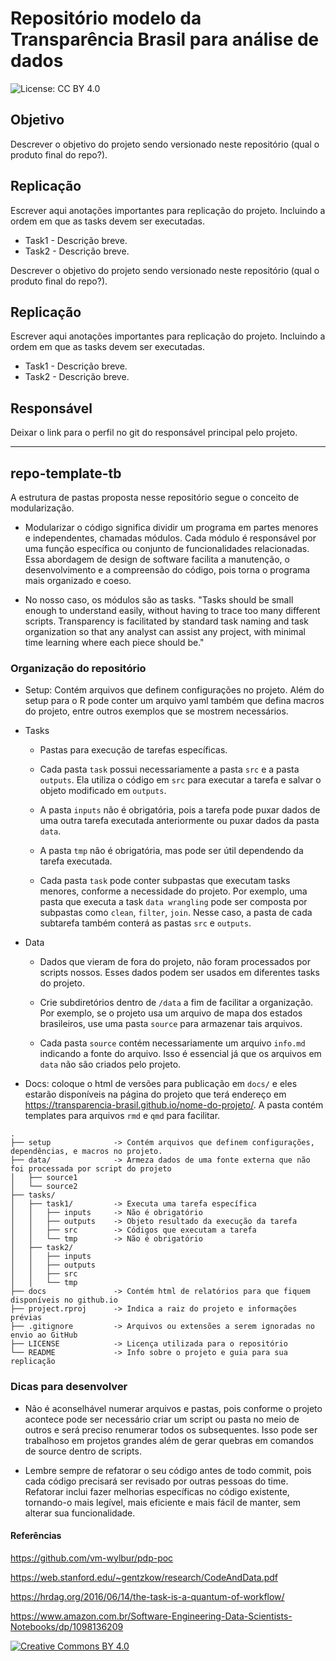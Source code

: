
# Repositório modelo da Transparência Brasil para análise de dados

![License: CC BY 4.0](https://img.shields.io/badge/License-CC%20BY%204.0-lightgrey.svg)

## Objetivo

Descrever o objetivo do projeto sendo versionado neste repositório (qual o produto final do repo?).

## Replicação

Escrever aqui anotações importantes para replicação do projeto. Incluindo a ordem em que as tasks devem ser executadas.

* Task1 - Descrição breve.
* Task2 - Descrição breve.

Descrever o objetivo do projeto sendo versionado neste repositório (qual o produto final do repo?).

## Replicação

Escrever aqui anotações importantes para replicação do projeto. Incluindo a ordem em que as tasks devem ser executadas.

* Task1 - Descrição breve.
* Task2 - Descrição breve.

## Responsável

Deixar o link para o perfil no git do responsável principal pelo projeto.

---

## repo-template-tb

A estrutura de pastas proposta nesse repositório segue o conceito de modularização.

* Modularizar o código significa dividir um programa em partes menores e independentes, chamadas módulos. Cada módulo é responsável por uma função específica ou conjunto de funcionalidades relacionadas. Essa abordagem de design de software facilita a manutenção, o desenvolvimento e a compreensão do código, pois torna o programa mais organizado e coeso.

* No nosso caso, os módulos são as tasks. "Tasks should be small enough to understand easily, without having to trace too many different scripts. Transparency is facilitated by standard task naming and task organization so that any analyst can assist any project, with minimal time learning where each piece should be."

### Organização do repositório

* Setup: Contém arquivos que definem configurações no projeto. Além do setup para o R pode conter um arquivo yaml também que defina macros do projeto, entre outros exemplos que se mostrem necessários.

* Tasks

  * Pastas para execução de tarefas específicas.

  * Cada pasta `task` possui necessariamente a pasta `src` e a pasta `outputs`. Ela utiliza o código em `src` para executar a tarefa e salvar o objeto modificado em `outputs`.

  * A pasta `inputs` não é obrigatória, pois a tarefa pode puxar dados de uma outra tarefa executada anteriormente ou puxar dados da pasta `data`.

  * A pasta `tmp` não é obrigatória, mas pode ser útil dependendo da tarefa executada.

  * Cada pasta `task` pode conter subpastas que executam tasks menores, conforme a necessidade do projeto. Por exemplo, uma pasta que executa a task `data wrangling` pode ser composta por subpastas como `clean`, `filter`, `join`. Nesse caso, a pasta de cada subtarefa também conterá as pastas `src` e `outputs`.

* Data

  * Dados que vieram de fora do projeto, não foram processados por scripts nossos. Esses dados podem ser usados em diferentes tasks do projeto.

  * Crie subdiretórios dentro de `/data` a fim de facilitar a organização. Por exemplo, se o projeto usa um arquivo de mapa dos estados brasileiros, use uma pasta `source` para armazenar tais arquivos.

  * Cada pasta `source` contém necessariamente um arquivo `info.md` indicando a fonte do arquivo. Isso é essencial já que os arquivos em `data` não são criados pelo projeto.

* Docs: coloque o html de versões para publicação em `docs/` e eles estarão disponíveis na página do projeto que terá endereço em <https://transparencia-brasil.github.io/nome-do-projeto/>. A pasta contém templates para arquivos `rmd` e `qmd` para facilitar.

```text#
.
├── setup              -> Contém arquivos que definem configurações, dependências, e macros no projeto.
├── data/              -> Armeza dados de uma fonte externa que não foi processada por script do projeto
│   ├── source1
│   └── source2
├── tasks/
│   ├── task1/         -> Executa uma tarefa específica
│   │   ├── inputs     -> Não é obrigatório
│   │   ├── outputs    -> Objeto resultado da execução da tarefa
│   │   ├── src        -> Códigos que executam a tarefa
│   │   └── tmp        -> Não é obrigatório
│   ├── task2/
│   │   ├── inputs
│   │   ├── outputs
│   │   ├── src
│   │   └── tmp
├── docs               -> Contém html de relatórios para que fiquem disponíveis no github.io
├── project.rproj      -> Indica a raiz do projeto e informações prévias
├── .gitignore         -> Arquivos ou extensões a serem ignoradas no envio ao GitHub
├── LICENSE            -> Licença utilizada para o repositório
└── README             -> Info sobre o projeto e guia para sua replicação
```

### Dicas para desenvolver

* Não é aconselhável numerar arquivos e pastas, pois conforme o projeto acontece pode ser necessário criar um script ou pasta no meio de outros e será preciso renumerar todos os subsequentes. Isso pode ser trabalhoso em projetos grandes além de gerar quebras em comandos de source dentro de scripts.

* Lembre sempre de refatorar o seu código antes de todo commit, pois cada código precisará ser revisado por outras pessoas do time. Refatorar inclui fazer melhorias específicas no código existente, tornando-o mais legível, mais eficiente e mais fácil de manter, sem alterar sua funcionalidade.

#### Referências

<https://github.com/vm-wylbur/pdp-poc>

<https://web.stanford.edu/~gentzkow/research/CodeAndData.pdf>

<https://hrdag.org/2016/06/14/the-task-is-a-quantum-of-workflow/>

<https://www.amazon.com.br/Software-Engineering-Data-Scientists-Notebooks/dp/1098136209>

[![Creative Commons BY 4.0](https://licensebuttons.net/l/by/4.0/88x31.png)](https://creativecommons.org/licenses/by/4.0/)